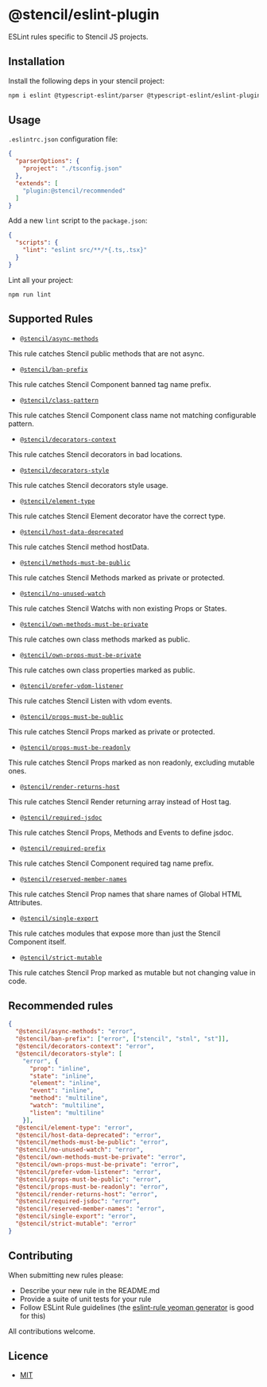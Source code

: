 # @stencil/eslint-plugin

ESLint rules specific to Stencil JS projects.

## Installation

Install the following deps in your stencil project:

```bash
npm i eslint @typescript-eslint/parser @typescript-eslint/eslint-plugin eslint-plugin-react @stencil/eslint-plugin --save-dev
```

## Usage

`.eslintrc.json` configuration file:

```json
{
  "parserOptions": {
    "project": "./tsconfig.json"
  },
  "extends": [
    "plugin:@stencil/recommended"
  ]
}
```

Add a new `lint` script to the `package.json`:
```json
{
  "scripts": {
    "lint": "eslint src/**/*{.ts,.tsx}"
  }
}
```

Lint all your project:
```
npm run lint
```

## Supported Rules

- [`@stencil/async-methods`](./docs/async-methods.md)

This rule catches Stencil public methods that are not async.

- [`@stencil/ban-prefix`](./docs/ban-prefix.md)

This rule catches Stencil Component banned tag name prefix.

- [`@stencil/class-pattern`](./docs/class-pattern.md)

This rule catches Stencil Component class name not matching configurable pattern.

- [`@stencil/decorators-context`](./docs/decorators-context.md)

This rule catches Stencil decorators in bad locations.

- [`@stencil/decorators-style`](./docs/decorators-style.md)

This rule catches Stencil decorators style usage.

- [`@stencil/element-type`](./docs/element-type.md)

This rule catches Stencil Element decorator have the correct type.

- [`@stencil/host-data-deprecated`](./docs/host-data-deprecated.md)

This rule catches Stencil method hostData.

- [`@stencil/methods-must-be-public`](./docs/methods-must-be-public.md)

This rule catches Stencil Methods marked as private or protected.

- [`@stencil/no-unused-watch`](./docs/no-unused-watch.md)

This rule catches Stencil Watchs with non existing Props or States.

- [`@stencil/own-methods-must-be-private`](./docs/own-methods-must-be-private.md)

This rule catches own class methods marked as public.

- [`@stencil/own-props-must-be-private`](./docs/own-props-must-be-private.md)

This rule catches own class properties marked as public.

- [`@stencil/prefer-vdom-listener`](./docs/prefer-vdom-listener.md)

This rule catches Stencil Listen with vdom events.

- [`@stencil/props-must-be-public`](./docs/props-must-be-public.md)

This rule catches Stencil Props marked as private or protected.

- [`@stencil/props-must-be-readonly`](./docs/props-must-be-readonly.md)

This rule catches Stencil Props marked as non readonly, excluding mutable ones.

- [`@stencil/render-returns-host`](./docs/render-returns-host.md)

This rule catches Stencil Render returning array instead of Host tag.

- [`@stencil/required-jsdoc`](./docs/required-jsdoc.md)

This rule catches Stencil Props, Methods and Events to define jsdoc.

- [`@stencil/required-prefix`](./docs/required-prefix.md)

This rule catches Stencil Component required tag name prefix.

- [`@stencil/reserved-member-names`](./docs/reserved-member-names.md)

This rule catches Stencil Prop names that share names of Global HTML Attributes.

- [`@stencil/single-export`](./docs/single-export.md)

This rule catches modules that expose more than just the Stencil Component itself.

- [`@stencil/strict-mutable`](./docs/strict-mutable.md)

This rule catches Stencil Prop marked as mutable but not changing value in code.

## Recommended rules

```json
{
  "@stencil/async-methods": "error",
  "@stencil/ban-prefix": ["error", ["stencil", "stnl", "st"]],
  "@stencil/decorators-context": "error",
  "@stencil/decorators-style": [
    "error", {
      "prop": "inline",
      "state": "inline",
      "element": "inline",
      "event": "inline",
      "method": "multiline",
      "watch": "multiline",
      "listen": "multiline"
    }],
  "@stencil/element-type": "error",
  "@stencil/host-data-deprecated": "error",
  "@stencil/methods-must-be-public": "error",
  "@stencil/no-unused-watch": "error",
  "@stencil/own-methods-must-be-private": "error",
  "@stencil/own-props-must-be-private": "error",
  "@stencil/prefer-vdom-listener": "error",
  "@stencil/props-must-be-public": "error",
  "@stencil/props-must-be-readonly": "error",
  "@stencil/render-returns-host": "error",
  "@stencil/required-jsdoc": "error",
  "@stencil/reserved-member-names": "error",
  "@stencil/single-export": "error",
  "@stencil/strict-mutable": "error"
}
```

## Contributing

When submitting new rules please:
- Describe your new rule in the README.md
- Provide a suite of unit tests for your rule
- Follow ESLint Rule guidelines (the [eslint-rule yeoman generator](https://github.com/eslint/generator-eslint) is good for this)

All contributions welcome.

## Licence

- [MIT](https://raw.githubusercontent.com/ionic-team/stencil/main/LICENSE)
